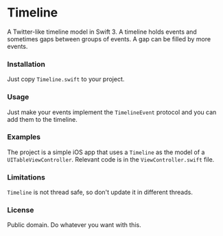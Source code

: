 Timeline
========

A Twitter-like timeline model in Swift 3. A timeline holds events and sometimes gaps between groups of events. A gap can be filled by more events.

### Installation

Just copy `Timeline.swift` to your project.

### Usage

Just make your events implement the `TimelineEvent` protocol and you can add them to the timeline.

### Examples

The project is a simple iOS app that uses a `Timeline` as the model of a `UITableViewController`. Relevant code is in the `ViewController.swift` file.

### Limitations

`Timeline` is not thread safe, so don't update it in different threads.

### License

Public domain. Do whatever you want with this.